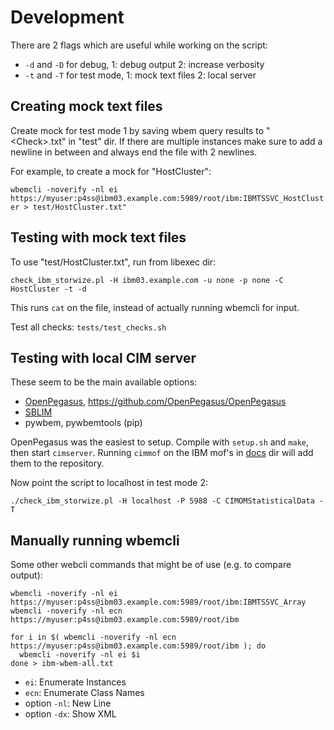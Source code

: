 # Development

There are 2 flags which are useful while working on the script: 

- `-d` and `-D` for debug, 1: debug output 2: increase verbosity
- `-t` and `-T` for test mode, 1: mock text files 2: local server

## Creating mock text files

Create mock for test mode 1 by saving wbem query results to "\<Check\>.txt" in "test" dir.
If there are multiple instances make sure to add a newline in between and always end the file with 2 newlines.

For example, to create a mock for "HostCluster":

`wbemcli -noverify -nl ei https://myuser:p4ss@ibm03.example.com:5989/root/ibm:IBMTSSVC_HostCluster > test/HostCluster.txt"`

## Testing with mock text files

To use "test/HostCluster.txt", run from libexec dir:

`check_ibm_storwize.pl -H ibm03.example.com -u none -p none -C HostCluster -t -d`

This runs `cat` on the file, instead of actually running wbemcli for input.

Test all checks: `tests/test_checks.sh`

## Testing with local CIM server

These seem to be the main available options:

- [OpenPegasus](https://openpegasus.org), <https://github.com/OpenPegasus/OpenPegasus>
- [SBLIM](https://sblim.sourceforge.net)
- pywbem, pywbemtools (pip) 

OpenPegasus was the easiest to setup. Compile with `setup.sh` and `make`, then start `cimserver`. Running `cimmof` on the IBM mof's in [docs](docs) dir will add them to the repository. 

Now point the script to localhost in test mode 2:

 `./check_ibm_storwize.pl -H localhost -P 5988 -C CIMOMStatisticalData -T`

## Manually running wbemcli 

Some other webcli commands that might be of use (e.g. to compare output):

`wbemcli -noverify -nl ei https://myuser:p4ss@ibm03.example.com:5989/root/ibm:IBMTSSVC_Array`
`wbemcli -noverify -nl ecn https://myuser:p4ss@ibm03.example.com:5989/root/ibm`

```
for i in $( wbemcli -noverify -nl ecn https://myuser:p4ss@ibm03.example.com:5989/root/ibm ); do
  wbemcli -noverify -nl ei $i
done > ibm-wbem-all.txt
```

- `ei`: Enumerate Instances
- `ecn`: Enumerate Class Names
- option `-nl`: New Line
- option `-dx`: Show XML
